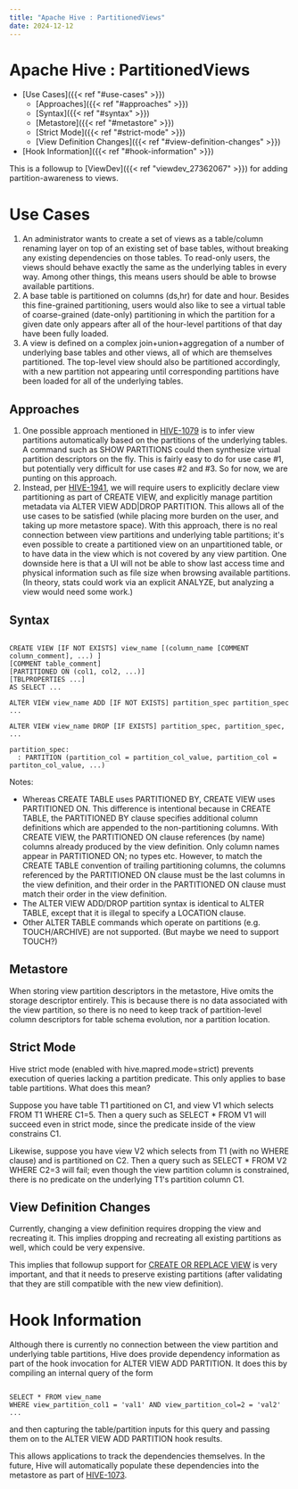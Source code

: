 ```yaml
---
title: "Apache Hive : PartitionedViews"
date: 2024-12-12
---
```


# Apache Hive : PartitionedViews

* [Use Cases]({{< ref "#use-cases" >}})
	+ [Approaches]({{< ref "#approaches" >}})
	+ [Syntax]({{< ref "#syntax" >}})
	+ [Metastore]({{< ref "#metastore" >}})
	+ [Strict Mode]({{< ref "#strict-mode" >}})
	+ [View Definition Changes]({{< ref "#view-definition-changes" >}})
* [Hook Information]({{< ref "#hook-information" >}})

This is a followup to [ViewDev]({{< ref "viewdev_27362067" >}}) for adding partition-awareness to views.

# Use Cases

1. An administrator wants to create a set of views as a table/column renaming layer on top of an existing set of base tables, without breaking any existing dependencies on those tables. To read-only users, the views should behave exactly the same as the underlying tables in every way. Among other things, this means users should be able to browse available partitions.
2. A base table is partitioned on columns (ds,hr) for date and hour. Besides this fine-grained partitioning, users would also like to see a virtual table of coarse-grained (date-only) partitioning in which the partition for a given date only appears after all of the hour-level partitions of that day have been fully loaded.
3. A view is defined on a complex join+union+aggregation of a number of underlying base tables and other views, all of which are themselves partitioned. The top-level view should also be partitioned accordingly, with a new partition not appearing until corresponding partitions have been loaded for all of the underlying tables.

## Approaches

1. One possible approach mentioned in [HIVE-1079](https://issues.apache.org/jira/browse/HIVE-1079) is to infer view partitions automatically based on the partitions of the underlying tables. A command such as SHOW PARTITIONS could then synthesize virtual partition descriptors on the fly. This is fairly easy to do for use case #1, but potentially very difficult for use cases #2 and #3. So for now, we are punting on this approach.
2. Instead, per [HIVE-1941](https://issues.apache.org/jira/browse/HIVE-1941), we will require users to explicitly declare view partitioning as part of CREATE VIEW, and explicitly manage partition metadata via ALTER VIEW ADD|DROP PARTITION. This allows all of the use cases to be satisfied (while placing more burden on the user, and taking up more metastore space). With this approach, there is no real connection between view partitions and underlying table partitions; it's even possible to create a partitioned view on an unpartitioned table, or to have data in the view which is not covered by any view partition. One downside here is that a UI will not be able to show last access time and physical information such as file size when browsing available partitions. (In theory, stats could work via an explicit ANALYZE, but analyzing a view would need some work.)

## Syntax

```

CREATE VIEW [IF NOT EXISTS] view_name [(column_name [COMMENT column_comment], ...) ]
[COMMENT table_comment]
[PARTITIONED ON (col1, col2, ...)]
[TBLPROPERTIES ...]
AS SELECT ...

ALTER VIEW view_name ADD [IF NOT EXISTS] partition_spec partition_spec ...

ALTER VIEW view_name DROP [IF EXISTS] partition_spec, partition_spec, ...

partition_spec:
  : PARTITION (partition_col = partition_col_value, partition_col = partiton_col_value, ...)

```

Notes:

* Whereas CREATE TABLE uses PARTITIONED BY, CREATE VIEW uses PARTITIONED ON. This difference is intentional because in CREATE TABLE, the PARTITIONED BY clause specifies additional column definitions which are appended to the non-partitioning columns. With CREATE VIEW, the PARTITIONED ON clause references (by name) columns already produced by the view definition. Only column names appear in PARTITIONED ON; no types etc. However, to match the CREATE TABLE convention of trailing partitioning columns, the columns referenced by the PARTITIONED ON clause must be the last columns in the view definition, and their order in the PARTITIONED ON clause must match their order in the view definition.
* The ALTER VIEW ADD/DROP partition syntax is identical to ALTER TABLE, except that it is illegal to specify a LOCATION clause.
* Other ALTER TABLE commands which operate on partitions (e.g. TOUCH/ARCHIVE) are not supported. (But maybe we need to support TOUCH?)

## Metastore

When storing view partition descriptors in the metastore, Hive omits the storage descriptor entirely. This is because there is no data associated with the view partition, so there is no need to keep track of partition-level column descriptors for table schema evolution, nor a partition location.

## Strict Mode

Hive strict mode (enabled with hive.mapred.mode=strict) prevents execution of queries lacking a partition predicate. This only applies to base table partitions. What does this mean?

Suppose you have table T1 partitioned on C1, and view V1 which selects FROM T1 WHERE C1=5. Then a query such as SELECT * FROM V1 will succeed even in strict mode, since the predicate inside of the view constrains C1.

Likewise, suppose you have view V2 which selects from T1 (with no WHERE clause) and is partitioned on C2. Then a query such as SELECT * FROM V2 WHERE C2=3 will fail; even though the view partition column is constrained, there is no predicate on the underlying T1's partition column C1.

## View Definition Changes

Currently, changing a view definition requires dropping the view and recreating it. This implies dropping and recreating all existing partitions as well, which could be very expensive.

This implies that followup support for [CREATE OR REPLACE VIEW](https://issues.apache.org/jira/browse/HIVE-1078) is very important, and that it needs to preserve existing partitions (after validating that they are still compatible with the new view definition).

# Hook Information

Although there is currently no connection between the view partition and underlying table partitions, Hive does provide dependency information as part of the hook invocation for ALTER VIEW ADD PARTITION. It does this by compiling an internal query of the form

```

SELECT * FROM view_name
WHERE view_partition_col1 = 'val1' AND view_partition_col=2 = 'val2' ...

```

and then capturing the table/partition inputs for this query and passing them on to the ALTER VIEW ADD PARTITION hook results.

This allows applications to track the dependencies themselves. In the future, Hive will automatically populate these dependencies into the metastore as part of [HIVE-1073](https://issues.apache.org/jira/browse/HIVE-1073).

 

 

